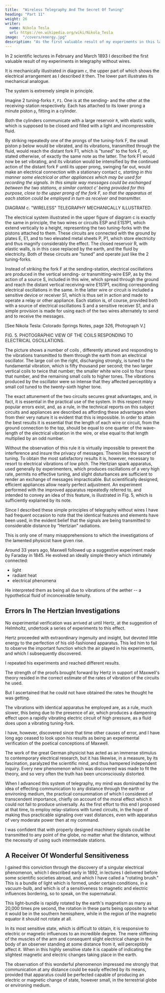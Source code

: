 ```yaml
---
title:  "Wireless Telegraphy And The Secret Of Tuning"
heading: "Part 11"
weight: 26
writer:
  name: Nikola Tesla
  url: https://en.wikipedia.org/wiki/Nikola_Tesla
image:  "/covers/energy.jpg"
description: "As the first valuable result of my experiments in this latter line a system of telegraphy without wires resulted, which I described in 2 scientific lectures in February and March, 1893"
---
```




In 2 scientific lectures in February and March 1893 I described the first valuable result of my experiments in telegraphy without wires.

It is mechanically illustrated in diagram `c`, the upper part of which shows the electrical arrangement as I described it then. The lower part illustrates its mechanical analogue. 

The system is extremely simple in principle. 

Imagine 2 tuning-forks `F`, `F1`. One is at the sending- and the other at the receiving-station respectively. Each has attached to its lower prong a minute piston `p`, fitting in a cylinder. 

Both the cylinders communicate with a large reservoir `R`, with elastic walls, which is supposed to be closed and filled with a light and incompressible fluid. 


By striking repeatedly one of the prongs of the tuning-fork F, the small piston p below would be vibrated, and its vibrations, transmitted through the fluid, would reach the distant fork F1, which is "tuned" to the fork F, or, stated otherwise, of exactly the same note as the latter. The fork F1 would now be set vibrating, and its vibration would be intensified by the continued action of the distant fork F until its upper prong, swinging far out, would make an electrical connection with a stationary contact c<i>, starting in this manner some electrical or other appliances which may be used for recording the signals. In this simple way messages could be exchanged between the two stations, a similar contact c' being provided for this purpose, close to the upper prong of the fork F, so that the apparatus at each station could be employed in turn as receiver and transmitter. </i>

DIAGRAM c. "WIRELESS" TELEGRAPHY MECHANICALLY ILLUSTRATED. 

The electrical system illustrated in the upper figure of diagram c is exactly the same in principle, the two wires or circuits ESP and E1S1P1, which extend vertically to a height, representing the two tuning-forks with the pistons attached to them. These circuits are connected with the ground by plates E, E1, and to two elevated metal sheets P, P1, which store electricity and thus magnify considerably the effect. The closed reservoir R, with elastic walls, is in this case replaced by the earth, and the fluid by electricity. Both of these circuits are "tuned" and operate just like the 2 tuning-forks. 

Instead of striking the fork F at the sending-station, electrical oscillations are produced in the vertical sending- or transmitting-wire ESP, as by the action of a source S, included in this wire, which spread through the ground and reach the distant vertical receiving-wire E1S1P1, exciting corresponding electrical oscillations in the same. In the latter wire or circuit is included a sensitive device or receiver S1, which is thus set in action and made to operate a relay or other appliance. Each station is, of course, provided both with a source of electrical oscillations S and a sensitive receiver S1, and a simple provision is made for using each of the two wires alternately to send and to receive the messages. 

[See Nikola Tesla: Colorado Springs Notes, page 326, Photograph V.] 

FIG. 5. PHOTOGRAPHIC VIEW OF THE COILS RESPONDING TO ELECTRICAL OSCILLATIONS.

The picture shows a number of coils , differently attuned and responding to the vibrations transmitted to them through the earth from an electrical oscillator. The large coil on the right, discharging strongly, is tuned to the fundamental vibration, which is fifty thousand per second; the two larger vertical coils to twice that number; the smaller white wire coil to four times that number, and the remaining small coils to higher tones. The vibrations produced by the oscillator were so intense that they affected perceptibly a small coil tuned to the twenty-sixth higher tone. 

The exact attunement of the two circuits secures great advantages, and, in fact, it is essential in the practical use of the system. In this respect many popular errors exist, and, as a rule, in the technical reports on this subject circuits and appliances are described as affording these advantages when from their very nature it is evident that this is impossible. In order to attain the best results it is essential that the length of each wire or circuit, from the ground connection to the top, should be equal to one quarter of the wave-length of the electrical vibration in the wire, or else equal to that length multiplied by an odd number. 

Without the observation of this rule it is virtually impossible to prevent the interference and insure the privacy of messages. Therein lies the secret of tuning. To obtain the most satisfactory results it is, however, necessary to resort to electrical vibrations of low pitch. The Hertzian spark apparatus, used generally by experimenters, which produces oscillations of a very high rate, permits no effective tuning, and slight disturbances are sufficient to render an exchange of messages impracticable. But scientifically designed, efficient appliances allow nearly perfect adjustment. An experiment performed with the improved apparatus repeatedly referred to, and intended to convey an idea of this feature, is illustrated in Fig. 5, which is sufficiently explained by its note. 


Since I described these simple principles of telegraphy without wires I have had frequent occasion to note that the identical features and elements have been used, in the evident belief that the signals are being transmitted to considerable distance by "Hertzian" radiations. 

This is only one of many misapprehensions to which the investigations of the lamented physicist have given rise. 

Around 33 years ago, Maxwell followed up a suggestive experiment made by Faraday in 1845. He evolved an ideally simple theory which intimately connected:
- light
- radiant heat
- electrical phenomena

He interpreted them as being all due to vibrations of the aether -- a hypothetical fluid of inconceivable tenuity. 



## Errors In The Hertzian Investigations

No experimental verification was arrived at until Hertz, at the suggestion of Helmholtz, undertook a series of experiments to this effect.

Hertz proceeded with extraordinary ingenuity and insight, but devoted little energy to the perfection of his old-fashioned apparatus. This led him to fail to observe the important function which the air played in his experiments, and which I subsequently discovered. 

I repeated his experiments and reached different results. 

The strength of the proofs brought forward by Hertz in support of Maxwell's theory resided in the correct estimate of the rates of vibration of the circuits he used. 

But I ascertained that he could not have obtained the rates he thought he was getting. 

The vibrations with identical apparatus he employed are, as a rule, much slower, this being due to the presence of air, which produces a dampening effect upon a rapidly vibrating electric circuit of high pressure, as a fluid does upon a vibrating tuning-fork. 

I have, however, discovered since that time other causes of error, and I have long ago ceased to look upon his results as being an experimental verification of the poetical conceptions of Maxwell. 

The work of the great German physicist has acted as an immense stimulus to contemporary electrical research, but it has likewise, in a measure, by its fascination, paralyzed the scientific mind, and thus hampered independent inquiry. Every new phenomenon which was discovered was made to fit the theory, and so very often the truth has been unconsciously distorted. 

When I advanced this system of telegraphy, my mind was dominated by the idea of effecting communication to any distance through the earth or environing medium, the practical consummation of which I considered of transcendent importance, chiefly on account of the moral effect which it could not fail to produce universally. As the first effort to this end I proposed at that time, to employ relay-stations with tuned circuits, in the hope of making thus practicable signaling over vast distances, even with apparatus of very moderate power then at my command. 

I was confident that with properly designed machinery signals could be transmitted to any point of the globe, no matter what the distance, without the necessity of using such intermediate stations. 


## A Receiver Of Wonderful Sensitiveness

I gained this conviction through the discovery of a singular electrical phenomenon, which I described early in 1892, in lectures I delivered before some scientific societies abroad, and which I have called a "rotating brush." This is a bundle of light which is formed, under certain conditions, in a vacuum-bulb, and which is of a sensitiveness to magnetic and electric influences bordering, so to speak, on the supernatural. 

This light-bundle is rapidly rotated by the earth's magnetism as many as 20,000 times pre second, the rotation in these parts being opposite to what it would be in the southern hemisphere, while in the region of the magnetic equator it should not rotate at all. 

In its most sensitive state, which is difficult to obtain, it is responsive to electric or magnetic influences to an incredible degree. The mere stiffening of the muscles of the arm and consequent slight electrical change in the body of an observer standing at some distance from it, will perceptibly affect it. When in this highly sensitive state it is capable of indicating the slightest magnetic and electric changes taking place in the earth. 

The observation of this wonderful phenomenon impressed me strongly that communication at any distance could be easily effected by its means, provided that apparatus could be perfected capable of producing an electric or magnetic change of state, however small, in the terrestrial globe or environing medium. 
